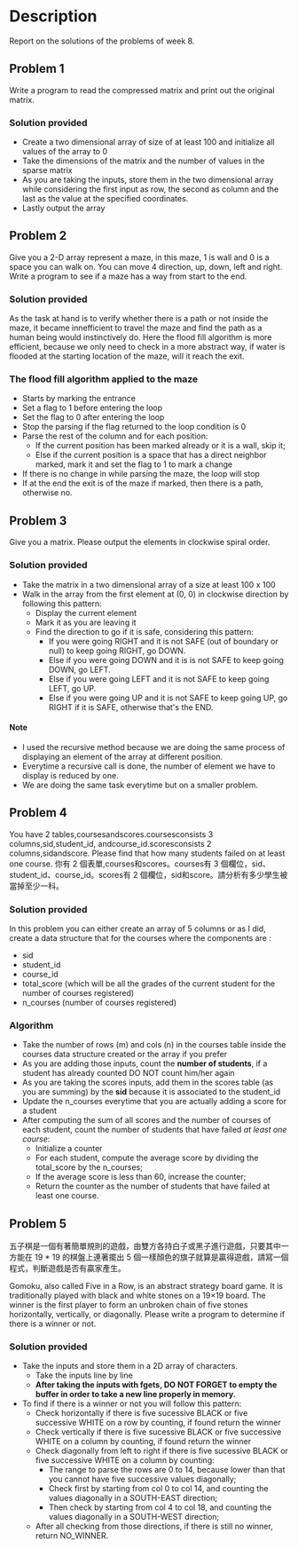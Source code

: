 # Description

Report on the solutions of the problems of week 8.

## Problem 1

Write a program to read the compressed matrix and print out the original matrix.

### Solution provided

- Create a two dimensional array of size of at least 100 and initialize all values of the array to 0
- Take the dimensions of the matrix and the number of values in the sparse matrix
- As you are taking the inputs, store them in the two dimensional array while considering the first input as row, the second as column and the last as the value at the specified coordinates.
- Lastly output the array

## Problem 2

Give you a 2-D array represent a maze, in this maze, 1 is wall and 0 is a space you can walk on. You can move 4 direction, up, down, left and right.
Write a program to see if a maze has a way from start to the end.

### Solution provided

As the task at hand is to verify whether there is a path or not inside the maze, it became innefficient to travel the maze and find the path as a human being would instinctively do.
Here the flood fill algorithm is more efficient, because we only need to check in a more abstract way, if water is flooded at the starting location of the maze, will it reach the exit.

### The flood fill algorithm applied to the maze

- Starts by marking the entrance
- Set a flag to 1 before entering the loop
- Set the flag to 0 after entering the loop
- Stop the parsing if the flag returned to the loop condition is 0
- Parse the rest of the column and for each position:
  - If the current position has been marked already or it is a wall, skip it;
  - Else if the current position is a space that has a direct neighbor marked, mark it and set the flag to 1 to mark a change
- If there is no change in while parsing the maze, the loop will stop
- If at the end the exit is of the maze if marked, then there is a path, otherwise no.

## Problem 3

Give you a matrix. Please output the elements in clockwise spiral order.

### Solution provided

- Take the matrix in a two dimensional array of a size at least 100 x 100
- Walk in the array from the first element at (0, 0) in clockwise direction by following this pattern:
  - Display the current element
  - Mark it as you are leaving it
  - Find the direction to go if it is safe, considering this pattern:
    - If you were going RIGHT and it is not SAFE (out of boundary or null) to keep going RIGHT, go DOWN.
    - Else if you were going DOWN and it is is not SAFE to keep going DOWN, go LEFT.
    - Else if you were going LEFT and it is not SAFE to keep going LEFT, go UP.
    - Else if you were going UP and it is not SAFE to keep going UP, go RIGHT if it is SAFE, otherwise that's the END.

#### Note

- I used the recursive method because we are doing the same process of displaying an element of the array at different position.
- Everytime a recursive call is done, the number of element we have to display is reduced by one.
- We are doing the same task everytime but on a smaller problem.

## Problem 4

You have 2 tables,coursesandscores.coursesconsists 3 columns,sid,student_id, andcourse_id.scoresconsists 2 columns,sidandscore. Please find that how many students failed on at least one course.
你有 2 個表單,courses和scores。courses有 3 個欄位，sid、student_id、course_id。scores有 2 個欄位，sid和score。請分析有多少學生被當掉至少一科。

### Solution provided

In this problem you can either create an array of 5 columns or as I did, create a data structure that for the courses where the components are :

- sid
- student_id
- course_id
- total_score (which will be all the grades of the current student for the number of courses registered)
- n_courses (number of courses registered)

### Algorithm

- Take the number of rows (m) and cols (n) in the courses table inside the courses data structure created or the array if you prefer
- As you are adding those inputs, count the **number of students**, if a student has already counted DO NOT count him/her again
- As you are taking the scores inputs, add them in the scores table (as you are summing) by the **sid** because it is associated to the student_id
- Update the n_courses everytime that you are actually adding a score for a student
- After computing the sum of all scores and the number of courses of each student, count the number of students that have failed _at least one course_:
  - Initialize a counter
  - For each student, compute the average score by dividing the total_score by the n_courses;
  - If the average score is less than 60, increase the counter;
  - Return the counter as the number of students that have failed at least one course.

## Problem 5

五子棋是一個有著簡單規則的遊戲，由雙方各持白子或黑子進行遊戲，只要其中一方能在 19 \* 19 的棋盤上連著擺出 5 個一樣顏色的旗子就算是贏得遊戲，請寫一個程式，判斷遊戲是否有贏家產生。

Gomoku, also called Five in a Row, is an abstract strategy board game. It is traditionally played with black and white stones on a 19×19 board. The winner is the first player to form an unbroken chain of five stones horizontally, vertically, or diagonally. Please write a program to determine if there is a winner or not.

### Solution provided

- Take the inputs and store them in a 2D array of characters.
  - Take the inputs line by line
  - **After taking the inputs with fgets, DO NOT FORGET to empty the buffer in order to take a new line properly in memory.**
- To find if there is a winner or not you will follow this pattern:
  - Check horizontally if there is five sucessive BLACK or five successive WHITE on a row by counting, if found return the winner
  - Check vertically if there is five sucessive BLACK or five successive WHITE on a column by counting, if found return the winner
  - Check diagonally from left to right if there is five sucessive BLACK or five successive WHITE on a column by counting:
    - The range to parse the rows are 0 to 14, because lower than that you cannot have five successive values diagonally;
    - Check first by starting from col 0 to col 14, and counting the values diagonally in a SOUTH-EAST direction;
    - Then check by starting from col 4 to col 18, and counting the values diagonally in a SOUTH-WEST direction;
  - After all checking from those directions, if there is still no winner, return NO_WINNER.
